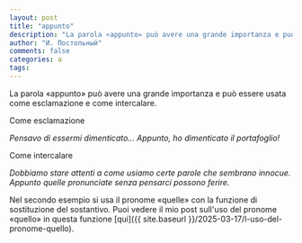 ```yaml
---
layout: post
title: "appunto"
description: "La parola «appunto» può avere una grande importanza e può essere usata come esclamazione e come intercalare."
author: "И. Постольный"
comments: false
categories: a
tags:
---
```


La parola «appunto» può avere una grande importanza e può essere usata come esclamazione e come intercalare.

Come esclamazione

_Pensavo di essermi dimenticato... Appunto, ho dimenticato il portafoglio!_

Come intercalare

_Dobbiamo stare attenti a come usiamo certe parole che sembrano innocue. Appunto quelle pronunciate senza pensarci possono ferire._

Nel secondo esempio si usa il pronome «quelle» con la funzione di sostituzione del sostantivo. Puoi vedere il mio post sull'uso del pronome «quello» in questa funzione [qui]({{ site.baseurl }}/2025-03-17/l-uso-del-pronome-quello).